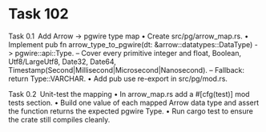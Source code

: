 # Task 102

Task 0.1 Add Arrow → pgwire type map
• Create src/pg/arrow_map.rs.
• Implement pub fn arrow_type_to_pgwire(dt: &arrow::datatypes::DataType) -> pgwire::api::Type.
– Cover every primitive integer and float, Boolean, Utf8/LargeUtf8, Date32, Date64, Timestamp(Second|Millisecond|Microsecond|Nanosecond).
– Fallback: return Type::VARCHAR.
• Add pub use re-export in src/pg/mod.rs.

Task 0.2 Unit-test the mapping
• In arrow_map.rs add a #[cfg(test)] mod tests section.
• Build one value of each mapped Arrow data type and assert the function returns the expected pgwire Type.
• Run cargo test to ensure the crate still compiles cleanly.
